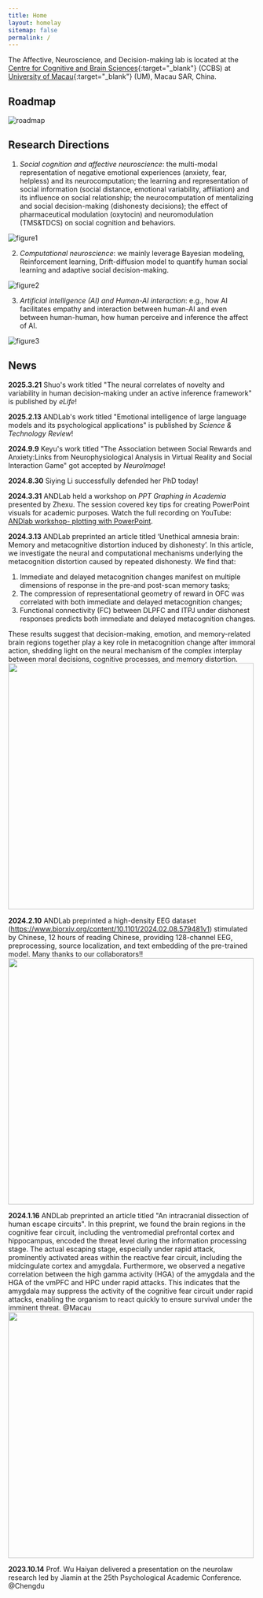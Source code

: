 ```yaml
---
title: Home
layout: homelay
sitemap: false
permalink: /
---
```


The Affective, Neuroscience, and Decision-making lab is located at the [Centre for Cognitive and Brain Sciences](https://ccbs.ici.um.edu.mo){:target="_blank"} (CCBS) at [University of Macau](https://um.edu.mo){:target="_blank"} (UM), Macau SAR, China.

## Roadmap

![roadmap](./../assets/images/homepage/roadmap.png)

<!-- Our current **<span style="color:#e06666">research directions</span>**: -->
## Research Directions

1) *Social cognition and affective neuroscience*: the multi-modal representation of negative emotional experiences (anxiety, fear, helpless) and its neurocomputation; the learning and representation of social information (social distance, emotional variability, affiliation) and its influence on social relationship; the neurocomputation of mentalizing and social decision-making (dishonesty decisions); the effect of pharmaceutical modulation (oxytocin) and neuromodulation (TMS&TDCS) on social cognition and behaviors.

![figure1](./../assets/images/homepage/figure1.png)

2) *Computational neuroscience*: we mainly leverage Bayesian modeling, Reinforcement learning, Drift-diffusion model to quantify human social learning and adaptive social decision-making.

![figure2](./../assets/images/homepage/figure2.png)

3) *Artificial intelligence (AI) and Human-AI interaction*: e.g., how AI facilitates empathy and interaction between human-AI and even between human-human, how human perceive and inference the affect of AI.

![figure3](./../assets/images/homepage/figure3.png)


## News
**2025.3.21** Shuo's work titled "The neural correlates of novelty and variability in human decision-making under an active inference framework" is published by *eLife*!

**2025.2.13** ANDLab's work titled "Emotional intelligence of large language models and its psychological applications" is published by *Science & Technology Review*!

**2024.9.9** Keyu's work titled "The Association between Social Rewards and Anxiety:Links from Neurophysiological Analysis in Virtual Reality and Social Interaction Game" got accepted by *NeuroImage*!

**2024.8.30** Siying Li successfully defended her PhD today!

**2024.3.31** ANDLab held a workshop on *PPT Graphing in Academia* presented by Zhexu. The session covered key tips for creating PowerPoint visuals for academic purposes. Watch the full recording on YouTube: [ANDlab workshop- plotting with PowerPoint](https://youtu.be/7xqX-s8AD2s).

**2024.3.13** ANDLab preprinted an article titled ‘Unethical amnesia brain: Memory and metacognitive distortion induced by dishonesty’. In this article, we investigate the neural and computational mechanisms underlying the metacognition distortion caused by repeated dishonesty.
We find that: 
1) Immediate and delayed metacognition changes manifest on multiple dimensions of response in the pre-and post-scan memory tasks;
2) The compression of representational geometry of reward in OFC was correlated with both immediate and delayed metacognition changes;
3) Functional connectivity (FC) between DLPFC and lTPJ under dishonest responses predicts both immediate and delayed metacognition changes.

These results suggest that decision-making, emotion, and memory-related brain regions together play a key role in metacognition change after immoral action, shedding light on the neural mechanism of the complex interplay between moral decisions, cognitive processes, and memory distortion.
<img src="./../assets/images/news/xinyi_2024.jpg" align="center" width="500">

**2024.2.10** ANDLab preprinted a high-density EEG dataset (https://www.biorxiv.org/content/10.1101/2024.02.08.579481v1)
 stimulated by Chinese, 12 hours of reading Chinese, providing 128-channel EEG, preprocessing, source localization, and text embedding of the pre-trained model. Many thanks to our collaborators!!
<img src="./../assets/images/news/cuilin_eeg_pipeline.jpg" align="center" width="500">

**2024.1.16** ANDLab preprinted an article titled "An intracranial dissection of human escape circuits". In this preprint, we found the brain regions in the cognitive fear circuit, including the ventromedial prefrontal cortex and hippocampus, encoded the threat level during the information processing stage. The actual escaping stage, especially under rapid attack, prominently activated areas within the reactive fear circuit, including the midcingulate cortex and amygdala. Furthermore, we observed a negative correlation between the high gamma activity (HGA) of the amygdala and the HGA of the vmPFC and HPC under rapid attacks. This indicates that the amygdala may suppress the activity of the cognitive fear circuit under rapid attacks, enabling the organism to react quickly to ensure survival under the imminent threat. @Macau
<img src="./../assets/images/news/haoming_escape_summary_figure.jpg" align="center" width="500">

**2023.10.14** Prof. Wu Haiyan delivered a presentation on the neurolaw research led by Jiamin at the 25th Psychological Academic Conference. @Chengdu
